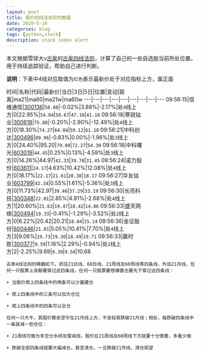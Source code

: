 ```yaml
---
layout: post
title: 股价四线法则实时数据
date: 2020-5-10
categories: blog
tags: [python,stock]
description: stock index alert
---
```



本文根据雪球大v[古泉](https://xueqiu.com/u/7148646888)的[古泉四线法则](https://xueqiu.com/7148646888/130498192)，计算了自己的一些自选股当前所处位置，用于持续追踪验证，帮助自己进行判断。

**说明**：下表中4线对应取值为`红色`表示最新价处于对应指标上方，属正面

时间|名称|代码|最新价|当日|3日|5日|位置|变动|距离|ma21|ma60|ma21w|ma60w
---|---|---|---|---|---|---|---|---
09:56:15|信维通信|[300136](https://xueqiu.com/S/SZ300136)|`58.88`|-0.02%|3.89%|-2.17%|处`4`线上方|0|22.95%|`54.84`|`50.67`|`47.10`|`41.18`
09:56:18|寒锐钴业|[300618](https://xueqiu.com/S/SZ300618)|`75.88`|-0.20%|-2.90%|-12.49%|处`4`线上方|0|18.30%|`74.27`|`64.04`|`59.12`|`61.18`
09:56:21|中科创达|[300496](https://xueqiu.com/S/SZ300496)|`89.96`|-0.83%|0.00%|-1.96%|处`3`线上方|0|24.40%|95.20|`79.80`|`72.27`|`54.30`
09:56:18|中科曙光|[603019](https://xueqiu.com/S/SH603019)|`44.45`|0.25%|0.13%|-4.59%|处`3`线上方|0|14.26%|44.97|`42.33`|`39.78`|`31.45`
09:56:24|诺力股份|[603611](https://xueqiu.com/S/SH603611)|`24.17`|4.63%|10.42%|12.08%|处`4`线上方|0|18.17%|`22.17`|`21.61`|`20.38`|`18.17`
09:56:27|华友钴业|[603799](https://xueqiu.com/S/SH603799)|`42.34`|0.55%|1.61%|-5.36%|处`3`线上方|0|11.73%|42.97|`39.46`|`37.29`|`33.19`
09:56:30|长亮科技|[300348](https://xueqiu.com/S/SZ300348)|`22.01`|2.85%|4.91%|-2.68%|处`4`线上方|1|20.60%|`21.63`|`19.47`|`18.42`|`14.86`
09:56:33|盛天网络|[300494](https://xueqiu.com/S/SZ300494)|`19.33`|-0.41%|-1.29%|-3.52%|处`2`线上方|0|6.22%|20.42|20.21|`18.04`|`15.14`
09:56:36|金证股份|[600446](https://xueqiu.com/S/SH600446)|`21.01`|5.05%|10.41%|7.70%|处`4`线上方|3|9.06%|`19.73`|`19.30`|`18.49`|`19.71`
09:56:33|赢时胜|[300377](https://xueqiu.com/S/SZ300377)|`9.59`|1.16%|2.29%|-0.94%|处`2`线上方|2|-2.25%|9.69|`9.39`|`9.58`|10.68

```
古泉4线法则的精髓如下。抓住21日线、60日线、21周线及60周线等四条线，外加21月线，任何一只股票上涨都要穿过这四条线，任何一只股票要想爆雷也要先下穿过这四条线：

+ 当股价爬上四条线中的两条可以少量建仓

+ 爬上四条线中的三条可以加大仓位

+ 爬上四条线中的四条可以全仓

任何一只大牛，其股价都会坚守在21月线上方，不会轻易跌破21月线；相反，每跌破四条线中一条就减一些仓位：

+ 21周线可做为多空分水岭及警戒线，股价在21周线及60周线下方就要十分慎重，多看少做

+ 跌破全部四条线就要大幅减仓，甚至清仓，一旦跌破21月线，清仓观望
```